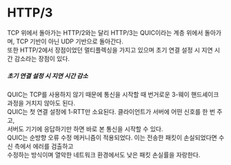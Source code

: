# HTTP/3
TCP 위에서 돌아가는 HTTP/2와는 달리 HTTP/3는 QUIC이라는 계층 위에서 돌아가며, TCP 기반이 아닌 UDP 기반으로 돌아간다.<br/>
또한 HTTP/2에서 장점이었던 멀티플렉싱을 가지고 있으며 초기 연결 설정 시 지연 시간 감소라는 장점이 있다.<br/>

##### 초기 연결 설정 시 지연 시간 감소
QUIC는 TCP를 사용하지 않기 때문에 통신을 시작할 때 번거로운 3-웨이 핸드셰이크 과정을 거치지 않아도 된다.<br/>
QUIC는 첫 연결 설정에 1-RTT만 소요된다. 클라이언트가 서버에 어떤 신호를 한 번 주고, <br/>
서버도 기기에 응답하기만 하면 바로 본 통신을 시작할 수 있다.<br/>
QUIC는 순방향 오류 수정 메커니즘이 적용되었다. 이는 전송한 패킷이 손실되었다면 수신 측에서 에러를 검출하고<br/>
수정하는 방식이며 열악한 네트워크 환경에서도 낮은 패킷 손실률을 자랑한다.
